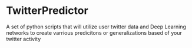 # TwitterPredictor

A set of python scripts that will utilize user twitter data and Deep Learning networks to create varrious predicitons or generalizations based of your twitter activity
